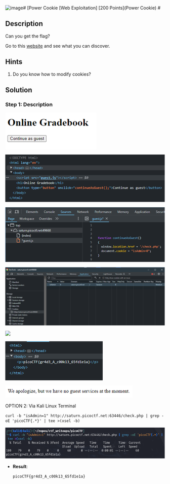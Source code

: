 ![image](https://github.com/chungliqing/ctf_writeups/assets/118187407/c6ab4e9a-14a3-443c-af2a-15f187ad8e9a)# [Power Cookie [Web Exploitation] [200 Points](Power Cookie) #

## Description ##
Can you get the flag?

Go to this [website](http://saturn.picoctf.net:49668/) and see what you can discover.

## Hints ##
1. Do you know how to modify cookies?

## Solution ##

### Step 1: Description ###
![](images/webpage.png)

![](images/webpage_inspectPage.png)

![](images/webpage_inspectGuest.js.png)

![](images/webpage_inspectCookies.png)

![](images/webpage_modifyCookies.png)

![](images/webpage_flag.png)

![](images/webpage_response.png)

OPTION 2: Via Kali Linux Terminal

    curl -b "isAdmin=1" http://saturn.picoctf.net:63446/check.php | grep -oE 'picoCTF{.*}' | tee >(xsel -b)

![](images/webpage_retrieveFlag.png)


* **Result**:

      picoCTF{gr4d3_A_c00k13_65fd1e1a}
